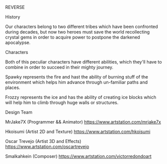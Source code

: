 REVERSE

History

Our characters belong to two different tribes which have been confronted during decades, but now two heroes must save the world recollecting crystal gems in order to acquire power to postpone the darkened apocalypse.

Characters

Both of this peculiar characters have different abilities, which they'll have to combine in order to succeed in their mighty journey.

Spawky represents the fire and hast the ability of burning stuff of the environment which helps him advance through un-familiar paths and places.

Frozzy represents the ice and has the ability of creating ice blocks which will help him to climb through huge walls or structures.


Design Team

MrJake7X (Programmer && Animator)  https://www.artstation.com/mrjake7x

Hkoisumi (Artist 2D and Texture) https://www.artstation.com/hkoisumi

Oscar Trevejo (Artist 3D and Effects) https://www.artstation.com/oscartrevejo

Smalkahkein (Composer) https://www.artstation.com/victorredondoart
